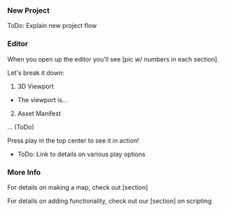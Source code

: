 
### New Project

ToDo: Explain new project flow

### Editor

When you open up the editor you'll see [pic w/ numbers in each section].

Let's break it down:

1) 3D Viewport

* The viewport is...

2) Asset Manifest

... (ToDo)

Press play in the top center to see it in action!
 - ToDo: Link to details on various play options

### More Info

For details on making a map, check out [section]

For details on adding functionality, check out our [section] on scripting
